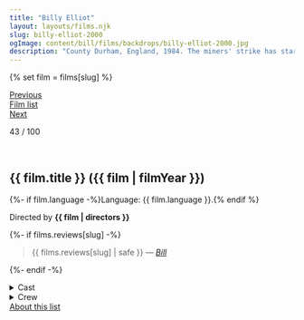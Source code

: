 ```yaml
---
title: "Billy Elliot"
layout: layouts/films.njk
slug: billy-elliot-2000
ogImage: content/bill/films/backdrops/billy-elliot-2000.jpg
description: "County Durham, England, 1984. The miners' strike has started and the police have started coming up from Bethnal Green, starting a class war with the lower classes suffering. Caught in the middle of the conflict is 11-year old Billy Elliot, who, after leaving his boxing club for the day, stumbles upon a ballet class and finds out that he's naturally talented. He practices with his teacher Mrs. Wilkinson for an upcoming audition in Newcastle-upon Tyne for the royal Ballet school in London."
---
```


{% set film = films[slug] %}

<nav class="films">
  <div class="prev">
    <a href="../the-talented-mr-ripley-1999"><i class="fa-solid fa-chevron-left fa-xs"></i> Previous</a>
  </div>
  <div>
    <a href="../">Film list</a>
  </div>
  <div class="next">
    <a href="../amlie-2001">Next <i class="fa-solid fa-chevron-right fa-xs"></i></a>
  </div>
</nav>

<p>43 / 100</p>

<article class="film slug-billy-elliot-2000">
  <div class="backdrop-and-poster">
    <img class="poster" src="../films/posters/{{ slug }}.jpg" alt="">
    <img class="backdrop" src="../films/backdrops/{{ slug }}.jpg" alt="">
  </div>

  <h1>{{ film.title }} ({{ film | filmYear }})</h1>

  <p>
    {%- if film.language -%}Language: {{ film.language }}.{% endif %}
    
  </p>

  <p class="director">
    Directed by <strong>{{ film | directors }}</strong>
  </p>

  {%- if films.reviews[slug] -%}
    <blockquote> 
      {{ films.reviews[slug] | safe }} <em>—&nbsp;<a href="/bill">Bill</a></em>
    </blockquote> 
  {%- endif -%}

  <details>
    <summary>
      Cast
    </summary>
    <ul>
      {%- for cast in film.credits.cast -%}
        <li>
          {{ cast.name }} as <em>{{ cast.character }}</em>
        </li>
      {%- endfor -%}
    </ul>
  </details>

  <details>
    <summary>
      Crew
    </summary>
    <ul>
      {%- for crew in film.credits.crew -%}
        <li>
          {{ crew.name }} &mdash; <em>{{ crew.job }}</em>
        </li>
      {%- endfor -%}
    </ul>
  </details>

</article>
<footer>
  <a href="../about">About this list</a>
</footer>
